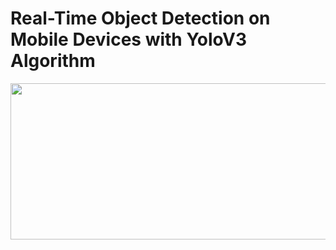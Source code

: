 # Real-Time Object Detection on Mobile Devices with YoloV3 Algorithm
 
<img src="https://user-images.githubusercontent.com/51158449/138528627-42f3eb45-35ea-438e-a769-8613fef4bc1b.jpg" width="900" height="250">  


